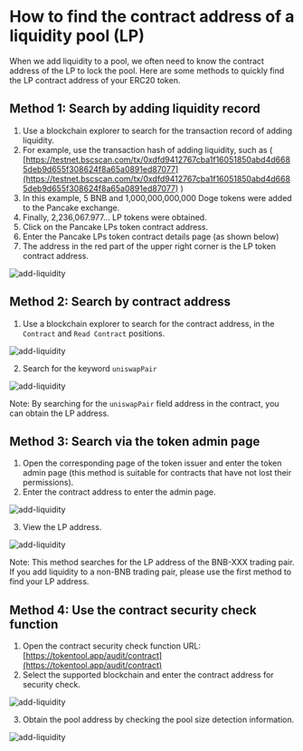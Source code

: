 # How to find the contract address of a liquidity pool (LP)

When we add liquidity to a pool, we often need to know the contract address of the LP to lock the pool. Here are some methods to quickly find the LP contract address of your ERC20 token.

## Method 1: Search by adding liquidity record

1. Use a blockchain explorer to search for the transaction record of adding liquidity.
2. For example, use the transaction hash of adding liquidity, such as ( [https://testnet.bscscan.com/tx/0xdfd9412767cba1f16051850abd4d6685deb9d655f308624f8a65a0891ed87077](https://testnet.bscscan.com/tx/0xdfd9412767cba1f16051850abd4d6685deb9d655f308624f8a65a0891ed87077) )
3. In this example, 5 BNB and 1,000,000,000,000 Doge tokens were added to the Pancake exchange.
4. Finally, 2,236,067.977... LP tokens were obtained.
5. Click on the Pancake LPs token contract address.
6. Enter the Pancake LPs token contract details page (as shown below)
7. The address in the red part of the upper right corner is the LP token contract address.

![add-liquidity](../.gitbook/assets/common-problem/Snipaste_2022-05-16_16-10-28.png)

## Method 2: Search by contract address

1. Use a blockchain explorer to search for the contract address, in the `Contract` and `Read Contract` positions.

![add-liquidity](../.gitbook/assets/common-problem/Snipaste_2022-05-26_11-18-00.png)

2. Search for the keyword `uniswapPair`

![add-liquidity](../.gitbook/assets/common-problem/Snipaste_2022-05-26_11-19-02.png)

Note: By searching for the `uniswapPair` field address in the contract, you can obtain the LP address.

## Method 3: Search via the token admin page

1. Open the corresponding page of the token issuer and enter the token admin page (this method is suitable for contracts that have not lost their permissions).
2. Enter the contract address to enter the admin page.

![add-liquidity](../.gitbook/assets/common-problem/Snipaste_2022-05-26_11-24-01.png)

3. View the LP address.

![add-liquidity](../.gitbook/assets/common-problem/Snipaste_2022-05-26_11-25-24.png)

Note: This method searches for the LP address of the BNB-XXX trading pair. If you add liquidity to a non-BNB trading pair, please use the first method to find your LP address.

## Method 4: Use the contract security check function

1. Open the contract security check function URL: [https://tokentool.app/audit/contract](https://tokentool.app/audit/contract)
2. Select the supported blockchain and enter the contract address for security check.

![add-liquidity](../.gitbook/assets/common-problem/Snipaste_2022-11-24_22-25-45.png)

3. Obtain the pool address by checking the pool size detection information.

![add-liquidity](../.gitbook/assets/common-problem/Snipaste_2022-11-24_22-23-15.png)
